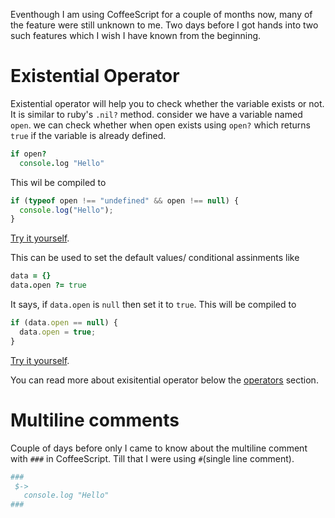 <!--


---
 "CoffeeSctipt : Existential operator &amp; Multiline comment"
date: 2014-02-25 11:00:00 IST
updated: 2014-02-25 11:00:00 IST
categories: CoffeeSctipt
---

-->
<!DOCTYPE html>
<html>

<head>
  <title>basic-git-workflow</title>
  <meta charset="utf-8">
  <meta name="viewport" content="width=device-width, initial-scale=1.0">


  <link rel="stylesheet" href="./css/bootstrap.css">
  <link rel="stylesheet" href="./css/bootstrap.grid.css">
  <link rel="stylesheet" href="./css/bootstrap.min.css">
  <link rel="stylesheet" href="./css/bootstrap-reboot.min.css">
  <link rel="stylesheet" href="./css/bootstrap.css.map">
  <link rel="stylesheet" href="./css/blog-home.css">
  <link rel="stylesheet" href="./css/prism.css">
  <script async defer src="./css/prism.js"></script>
</head>

<body>

Eventhough I am using CoffeeScript for a couple of months now, many of the feature were still unknown to me. Two days before I got hands into two such features which I wish I have known from the beginning.

# Existential Operator

Existential operator will help you to check whether the variable exists or not. It is similar to ruby's `.nil?` method. consider we have a variable named `open`. we can check whether when open exists using `open?` which returns `true` if the variable is already defined.

```coffeescript
if open?
  console.log "Hello"

```

This wil be compiled to

```js
if (typeof open !== "undefined" && open !== null) {
  console.log("Hello");
}
```

[Try it yourself](http://coffeescript.org/#try:if%20open%3F%0A%20%20console.log%20%22Hello%22).

This can be used to set the default values/ conditional assinments like

```coffeescript
data = {}
data.open ?= true
```

It says, if `data.open` is `null` then set it to `true`. This will be compiled to

```js
if (data.open == null) {
  data.open = true;
}
```

[Try it yourself](http://coffeescript.org/#try:data%20%3D%20{}%0Aopen%20%3F%3D%20true).

You can read more about exisitential operator below the [operators](http://coffeescript.org/#operators) section.

# Multiline comments

Couple of days before only I came to know about the multiline comment with `###` in CoffeeScript. Till that I were using `#`(single line comment).

```coffeescript
###
 $->
   console.log "Hello"
###
```
